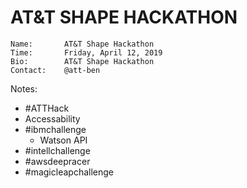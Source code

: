 # AT&T SHAPE HACKATHON

```
Name:       AT&T Shape Hackathon
Time:       Friday, April 12, 2019
Bio:        AT&T Shape Hackathon
Contact:    @att-ben
```

Notes:

- #ATTHack
- Accessability
- #ibmchallenge
  - Watson API
- #intellchallenge
- #awsdeepracer
- #magicleapchallenge
